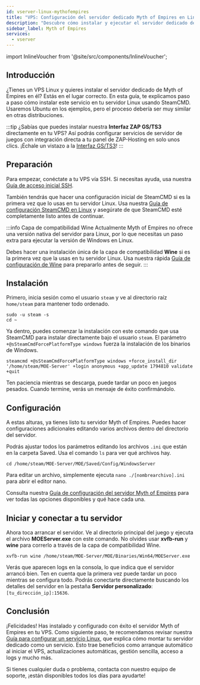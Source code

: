 ```yaml
---
id: vserver-linux-mythofempires
title: "VPS: Configuración del servidor dedicado Myth of Empires en Linux"
description: "Descubre cómo instalar y ejecutar el servidor dedicado de Myth of Empires en tu VPS Linux para un alquiler de servidores sin complicaciones → Aprende más ahora"
sidebar_label: Myth of Empires
services:
  - vserver
---
```


import InlineVoucher from '@site/src/components/InlineVoucher';

## Introducción
¿Tienes un VPS Linux y quieres instalar el servidor dedicado de Myth of Empires en él? Estás en el lugar correcto. En esta guía, te explicamos paso a paso cómo instalar este servicio en tu servidor Linux usando SteamCMD. Usaremos Ubuntu en los ejemplos, pero el proceso debería ser muy similar en otras distribuciones.

:::tip
¿Sabías que puedes instalar nuestra **Interfaz ZAP GS/TS3** directamente en tu VPS? Así podrás configurar servicios de servidor de juegos con integración directa a tu panel de ZAP-Hosting en solo unos clics. ¡Échale un vistazo a la [Interfaz GS/TS3](vserver-linux-gs-interface.md)!
:::

<InlineVoucher />

## Preparación

Para empezar, conéctate a tu VPS vía SSH. Si necesitas ayuda, usa nuestra [Guía de acceso inicial SSH](vserver-linux-ssh.md).

También tendrás que hacer una configuración inicial de SteamCMD si es la primera vez que lo usas en tu servidor Linux. Usa nuestra [Guía de configuración SteamCMD en Linux](vserver-linux-steamcmd.md) y asegúrate de que SteamCMD esté completamente listo antes de continuar.

:::info Capa de compatibilidad Wine
Actualmente Myth of Empires no ofrece una versión nativa del servidor para Linux, por lo que necesitas un paso extra para ejecutar la versión de Windows en Linux.

Debes hacer una instalación única de la capa de compatibilidad **Wine** si es la primera vez que la usas en tu servidor Linux. Usa nuestra rápida [Guía de configuración de Wine](vserver-linux-wine.md) para prepararlo antes de seguir.
:::

## Instalación

Primero, inicia sesión como el usuario `steam` y ve al directorio raíz `home/steam` para mantener todo ordenado.
```
sudo -u steam -s
cd ~
```

Ya dentro, puedes comenzar la instalación con este comando que usa SteamCMD para instalar directamente bajo el usuario `steam`. El parámetro `+@sSteamCmdForcePlatformType windows` fuerza la instalación de los binarios de Windows.
```
steamcmd +@sSteamCmdForcePlatformType windows +force_install_dir '/home/steam/MOE-Server' +login anonymous +app_update 1794810 validate +quit
```

Ten paciencia mientras se descarga, puede tardar un poco en juegos pesados. Cuando termine, verás un mensaje de éxito confirmándolo.

## Configuración

A estas alturas, ya tienes listo tu servidor Myth of Empires. Puedes hacer configuraciones adicionales editando varios archivos dentro del directorio del servidor.

Podrás ajustar todos los parámetros editando los archivos `.ini` que están en la carpeta Saved. Usa el comando `ls` para ver qué archivos hay.
```
cd /home/steam/MOE-Server/MOE/Saved/Config/WindowsServer
```

Para editar un archivo, simplemente ejecuta `nano ./[nombrearchivo].ini` para abrir el editor nano.

Consulta nuestra [Guía de configuración del servidor Myth of Empires](moe-configuration.md) para ver todas las opciones disponibles y qué hace cada una.

## Iniciar y conectar a tu servidor

Ahora toca arrancar el servidor. Ve al directorio principal del juego y ejecuta el archivo **MOEServer.exe** con este comando. No olvides usar **xvfb-run** y **wine** para correrlo a través de la capa de compatibilidad Wine.
```
xvfb-run wine /home/steam/MOE-Server/MOE/Binaries/Win64/MOEServer.exe
```

Verás que aparecen logs en la consola, lo que indica que el servidor arrancó bien. Ten en cuenta que la primera vez puede tardar un poco mientras se configura todo. Podrás conectarte directamente buscando los detalles del servidor en la pestaña **Servidor personalizado**: `[tu_dirección_ip]:15636`.

## Conclusión

¡Felicidades! Has instalado y configurado con éxito el servidor Myth of Empires en tu VPS. Como siguiente paso, te recomendamos revisar nuestra [Guía para configurar un servicio Linux](vserver-linux-create-gameservice.md), que explica cómo montar tu servidor dedicado como un servicio. Esto trae beneficios como arranque automático al iniciar el VPS, actualizaciones automáticas, gestión sencilla, acceso a logs y mucho más.

Si tienes cualquier duda o problema, contacta con nuestro equipo de soporte, ¡están disponibles todos los días para ayudarte!

<InlineVoucher />